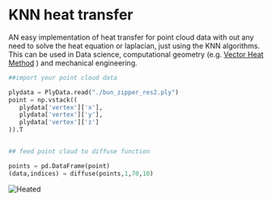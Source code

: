 # KNN heat transfer
AN easy implementation of heat transfer for point cloud data with out any need to solve the heat equation or laplacian, just using the KNN algorithms.
This can be used in Data science, computational geometry (e.g. [Vector Heat Method](https://www.cs.cmu.edu/~kmcrane/Projects/VectorHeatMethod/paper.pdf)
 ) and mechanical engineering.
 
 ```python
 ##import your point cloud data
 
plydata = PlyData.read("./bun_zipper_res2.ply")
point = np.vstack((
    plydata['vertex']['x'],
    plydata['vertex']['y'],
    plydata['vertex']['z']
)).T
 
 
## feed point cloud to diffuse function

points = pd.DataFrame(point)
(data,indices) = diffuse(points,1,70,10)
 
 ````
 
 
 ![Heated](heat.gif?raw=true "Title")
 
